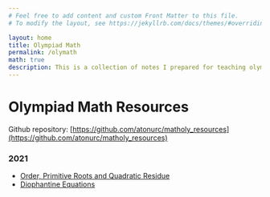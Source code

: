 ```yaml
---
# Feel free to add content and custom Front Matter to this file.
# To modify the layout, see https://jekyllrb.com/docs/themes/#overriding-theme-defaults

layout: home
title: Olympiad Math
permalink: /olymath
math: true
description: This is a collection of notes I prepared for teaching olympiad maths.
---
```


# Olympiad Math Resources

Github repository: [https://github.com/atonurc/matholy_resources](https://github.com/atonurc/matholy_resources)

### 2021
 - [Order, Primitive Roots and Quadratic Residue](https://atonurc.github.io/assets/ord_primroot.pdf)
 - [Diophantine Equations](https://atonurc.github.io/assets/dioph.pdf)
<!-- <object data="assets/dioph.pdf" width="1000" height="1000" type='application/pdf'></object> -->